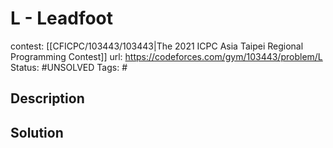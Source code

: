# L - Leadfoot

contest: [[CFICPC/103443/103443|The 2021 ICPC Asia Taipei Regional Programming Contest]]
url: https://codeforces.com/gym/103443/problem/L
Status: #UNSOLVED
Tags: #

## Description

## Solution

